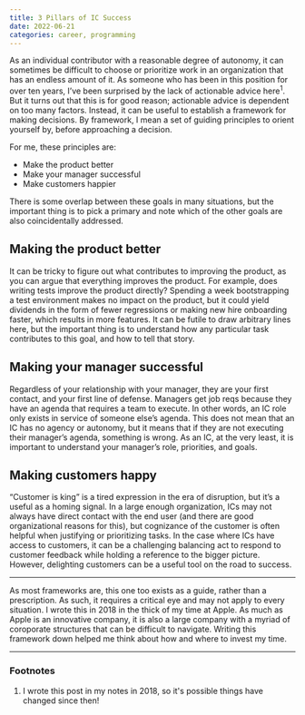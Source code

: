 ```yaml
---
title: 3 Pillars of IC Success
date: 2022-06-21
categories: career, programming
---
```


As an individual contributor with a reasonable degree of autonomy, it can sometimes be difficult to choose or prioritize work in an organization that has an endless amount of it. As someone who has been in this position for over ten years, I’ve been surprised by the lack of actionable advice here<sup>1</sup>. But it turns out that this is for good reason; actionable advice is dependent on too many factors. Instead, it can be useful to establish a framework for making decisions. By framework, I mean a set of guiding principles to orient yourself by, before approaching a decision.

For me, these principles are:

- Make the product better
- Make your manager successful
- Make customers happier

There is some overlap between these goals in many situations, but the important thing is to pick a primary and note which of the other goals are also coincidentally addressed.

## Making the product better

It can be tricky to figure out what contributes to improving the product, as you can argue that everything improves the product. For example, does writing tests improve the product directly? Spending a week bootstrapping a test environment makes no impact on the product, but it could yield dividends in the form of fewer regressions or making new hire onboarding faster, which results in more features. It can be futile to draw arbitrary lines here, but the important thing is to understand how any particular task contributes to this goal, and how to tell that story.

## Making your manager successful

Regardless of your relationship with your manager, they are your first contact, and your first line of defense. Managers get job reqs because they have an agenda that requires a team to execute. In other words, an IC role only exists in service of someone else’s agenda. This does not mean that an IC has no agency or autonomy, but it means that if they are not executing their manager’s agenda, something is wrong. As an IC, at the very least, it is important to understand your manager’s role, priorities, and goals.

## Making customers happy

“Customer is king” is a tired expression in the era of disruption, but it’s a useful as a homing signal. In a large enough organization, ICs may not always have direct contact with the end user (and there are good organizational reasons for this), but cognizance of the customer is often helpful when justifying or prioritizing tasks. In the case where ICs have access to customers, it can be a challenging balancing act to respond to customer feedback while holding a reference to the bigger picture. However, delighting customers can be a useful tool on the road to success.

---

As most frameworks are, this one too exists as a guide, rather than a prescription. As such, it requires a critical eye and may not apply to every situation. I wrote this in 2018 in the thick of my time at Apple. As much as Apple is an innovative company, it is also a large company with a myriad of coroporate structures that can be difficult to navigate. Writing this framework down helped me think about how and where to invest my time.

---

### Footnotes

1. I wrote this post in my notes in 2018, so it's possible things have changed since then!
